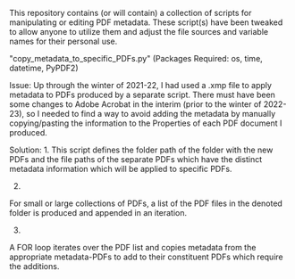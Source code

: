 This repository contains (or will contain) a collection of scripts for manipulating or editing PDF metadata. These script(s) have been tweaked to allow anyone to utilize them and adjust the file sources and variable names for their personal use.

"copy_metadata_to_specific_PDFs.py" (Packages Required: os, time, datetime, PyPDF2)

Issue: Up through the winter of 2021-22, I had used a .xmp file to apply metadata to PDFs produced by a separate script. There must have been some changes to Adobe Acrobat in the interim (prior to the winter of 2022-23), so I needed to find a way to avoid adding the metadata by manually copying/pasting the information to the Properties of each PDF document I produced. 

Solution:
1. 
This script defines the folder path of the folder with the new PDFs and the file paths of the separate PDFs which have the distinct metadata information which will be applied to specific PDFs. 

2. 
For small or large collections of PDFs, a list of the PDF files in the denoted folder is produced and appended in an iteration. 

3. 
A FOR loop iterates over the PDF list and copies metadata from the appropriate metadata-PDFs to add to their constituent PDFs which require the additions. 
